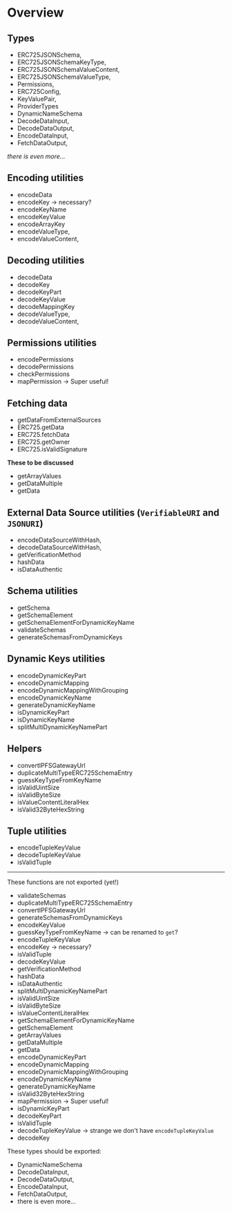 # Overview

## Types

- ERC725JSONSchema,
- ERC725JSONSchemaKeyType,
- ERC725JSONSchemaValueContent,
- ERC725JSONSchemaValueType,
- Permissions,
- ERC725Config,
- KeyValuePair,
- ProviderTypes
- DynamicNameSchema
- DecodeDataInput,
- DecodeDataOutput,
- EncodeDataInput,
- FetchDataOutput,

_there is even more..._

## Encoding utilities

- encodeData
- encodeKey -> necessary?
- encodeKeyName
- encodeKeyValue
- encodeArrayKey
- encodeValueType,
- encodeValueContent,

## Decoding utilities

- decodeData
- decodeKey
- decodeKeyPart
- decodeKeyValue
- decodeMappingKey
- decodeValueType,
- decodeValueContent,

## Permissions utilities

- encodePermissions
- decodePermissions
- checkPermissions
- mapPermission -> Super useful!

## Fetching data

- getDataFromExternalSources
- ERC725.getData
- ERC725.fetchData
- ERC725.getOwner
- ERC725.isValidSignature

**These to be discussed**

- getArrayValues
- getDataMultiple
- getData

## External Data Source utilities (`VerifiableURI` and `JSONURI`)

- encodeDataSourceWithHash,
- decodeDataSourceWithHash,
- getVerificationMethod
- hashData
- isDataAuthentic

## Schema utilities

- getSchema
- getSchemaElement
- getSchemaElementForDynamicKeyName
- validateSchemas
- generateSchemasFromDynamicKeys

## Dynamic Keys utilities

- encodeDynamicKeyPart
- encodeDynamicMapping
- encodeDynamicMappingWithGrouping
- encodeDynamicKeyName
- generateDynamicKeyName
- isDynamicKeyPart
- isDynamicKeyName
- splitMultiDynamicKeyNamePart

## Helpers

- convertIPFSGatewayUrl
- duplicateMultiTypeERC725SchemaEntry
- guessKeyTypeFromKeyName
- isValidUintSize
- isValidByteSize
- isValueContentLiteralHex
- isValid32ByteHexString

## Tuple utilities

- encodeTupleKeyValue
- decodeTupleKeyValue
- isValidTuple

---

These functions are not exported (yet!)

- validateSchemas
- duplicateMultiTypeERC725SchemaEntry
- convertIPFSGatewayUrl
- generateSchemasFromDynamicKeys
- encodeKeyValue
- guessKeyTypeFromKeyName -> can be renamed to `get`?
- encodeTupleKeyValue
- encodeKey -> necessary?
- isValidTuple
- decodeKeyValue
- getVerificationMethod
- hashData
- isDataAuthentic
- splitMultiDynamicKeyNamePart
- isValidUintSize
- isValidByteSize
- isValueContentLiteralHex
- getSchemaElementForDynamicKeyName
- getSchemaElement
- getArrayValues
- getDataMultiple
- getData
- encodeDynamicKeyPart
- encodeDynamicMapping
- encodeDynamicMappingWithGrouping
- encodeDynamicKeyName
- generateDynamicKeyName
- isValid32ByteHexString
- mapPermission -> Super useful!
- isDynamicKeyPart
- decodeKeyPart
- isValidTuple
- decodeTupleKeyValue -> strange we don't have `encodeTupleKeyValue`
- decodeKey

These types should be exported:

- DynamicNameSchema
- DecodeDataInput,
- DecodeDataOutput,
- EncodeDataInput,
- FetchDataOutput,
- there is even more...
